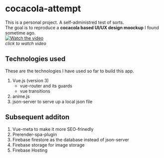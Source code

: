 # cocacola-attempt
This is a personal project. A self-administred test of sorts.<br>
The goal is to reproduce a **cocacola based UI/UX design moockup** I found sometime ago.<br>
[![Watch the video](https://drive.google.com/file/d/17AawdXAdUtquKTC2JLOkPp84neWfG9vt/view?usp=sharing "A google drive link")](https://no-link-yet)<br>
*click to watch video*


## Technologies used
These are the technologies I have used so far to build this app.
1. Vue.js (version 3)
    * vue-router and its guards
    * vue transitions
2. anime.js
3. json-server to serve up a local json file

## Subsequent additon
1. Vue-meta to make it more SEO-frinedly
2. Prerender-spa-plugin
3. Firebase firestore as the database instead of json-server
4. Firebase storage for image storage
5. Firebase Hosting
